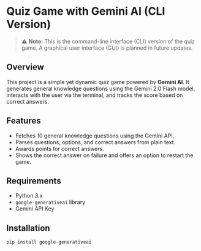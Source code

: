 # Quiz Game with Gemini AI (CLI Version)

> ⚠️ **Note:** This is the command-line interface (CLI) version of the quiz game. A graphical user interface (GUI) is planned in future updates.

## Overview
This project is a simple yet dynamic quiz game powered by **Gemini AI**. It generates general knowledge questions using the Gemini 2.0 Flash model, interacts with the user via the terminal, and tracks the score based on correct answers.

## Features
- Fetches 10 general knowledge questions using the Gemini API.
- Parses questions, options, and correct answers from plain text.
- Awards points for correct answers.
- Shows the correct answer on failure and offers an option to restart the game.

## Requirements
- Python 3.x
- `google-generativeai` library
- Gemini API Key

## Installation
```bash
pip install google-generativeai
